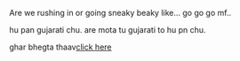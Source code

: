 Are we rushing in or going sneaky beaky like...
go go go mf..

hu pan gujarati chu.
are mota tu gujarati to hu pn chu.



ghar bhegta thaav[click here](../gujarati.md)
